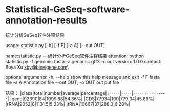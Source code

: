 # Statistical-GeSeq-software-annotation-results
统计分析GeSeq软件注释结果

usage: statistic.py [-h] [-f F] [-a A] [--out OUT]

 
name:statistic.py -- 统计分析GeSeq软件注释结果
attention: python statistic.py -f genomic.fasta -a genomic.gff3 -o out
version: 1.0.0
contact: Boya Xu <xby@bioyigene.com>\ 

optional arguments:
  -h, --help         show this help message and exit
  -f F               fasta file
  -a A               Annotation file
  --out OUT, -o OUT  out put file

结果：
|class|total|number|average|percentage|
|-----|-----|-----|-----|-----|
|gene|92390|84|1099.88|54.36%|
|CDS|77934|100|779.34|45.86%|
|rRNA|9052|8|1131.5|5.33%|
|tRNA|10667|37|288.3|6.28%|
